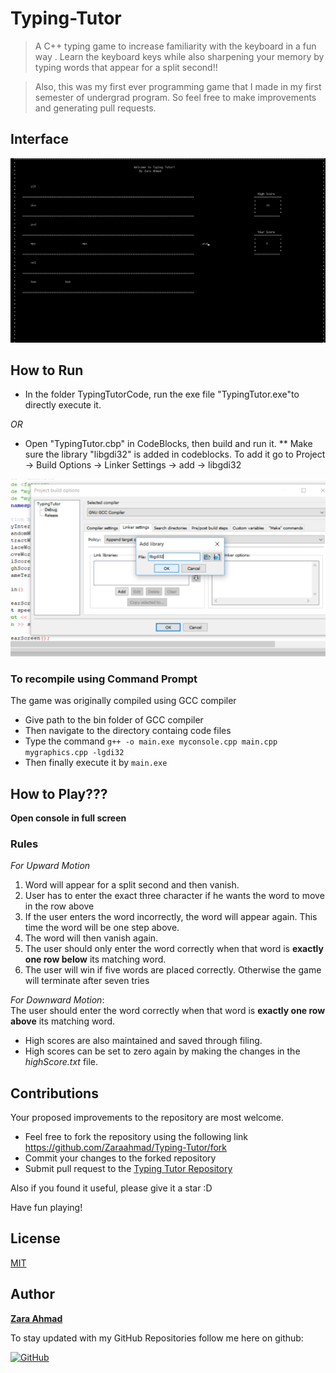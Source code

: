 # Typing-Tutor
> A C++ typing game to increase familiarity with the keyboard in a fun way . Learn the keyboard keys while also sharpening your memory by typing words that appear for a split second!!

> Also, this was my first ever programming game that I made in my first semester of undergrad program. So feel free to make improvements and generating pull requests.


## Interface
![](TT.png)


## How to Run
* In the folder TypingTutorCode, run the exe file "TypingTutor.exe"to directly execute it.

*OR*
* Open "TypingTutor.cbp" in CodeBlocks, then build and run it.
** Make sure the library "libgdi32" is added in codeblocks. To add it go to Project -> Build Options -> Linker Settings -> add -> libgdi32

![](addLib.png)

### To recompile using Command Prompt
The game was originally compiled using GCC compiler
* Give path to the bin folder of GCC compiler
* Then navigate to the directory containg code files
* Type the command `g++ -o main.exe myconsole.cpp main.cpp mygraphics.cpp -lgdi32`
* Then finally execute it by `main.exe`

## How to Play???
**Open console in full screen**

### Rules
*For Upward Motion*
1. Word will appear for a split second and then vanish.
2. User has to enter the exact three character if he wants the word to move in the row above
3. If the user enters the word incorrectly, the word will appear again. This time the word will be one step above.
4. The word will then vanish again.
5. The user should only enter the word correctly when that word is **exactly one row below** its matching word.
6. The user will win if five words are placed correctly. Otherwise the game will terminate after seven tries

*For Downward Motion*:<br/>
The user should enter the word correctly when that word is **exactly one row above** its matching word.

* High scores are also maintained and saved through filing.
* High scores can be set to zero again by making the changes in the *highScore.txt* file.

## Contributions
Your proposed improvements to the repository are most welcome.
* Feel free to fork the repository using the following link <https://github.com/Zaraahmad/Typing-Tutor/fork>
* Commit your changes to the forked repository
* Submit pull request to the [Typing Tutor Repository](https://github.com/Zaraahmad/Typing-Tutor)

Also if you found it useful, please give it a star :D

Have fun playing!

## License
[MIT](../master/LICENSE)

## Author
[**Zara Ahmad**](https://github.com/Zaraahmad)

To stay updated with my GitHub Repositories follow me here on github:


[![GitHub](https://img.shields.io/badge/Connect-zaraahmad-blue.svg?logo=Github&longCache=true&style=social&label=Follow)](https://github.com/zaraahmad)
